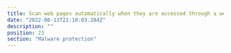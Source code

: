 ```yaml
---
title: Scan web pages automatically when they are accessed through a web browser
date: "2022-08-13T21:10:03.284Z"
description: ""
position: 23
section: "Malware protection"
---
```

